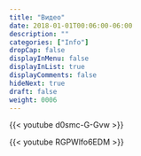 ```yaml
---
title: "Видео"
date: 2018-01-01T00:06:00-06:00
description: ""
categories: ["Info"]
dropCap: false
displayInMenu: false
displayInList: true
displayComments: false
hideNext: true
draft: false
weight: 0006
---
```


{{< youtube d0smc-G-Gvw >}}


{{< youtube RGPWlfo6EDM >}}